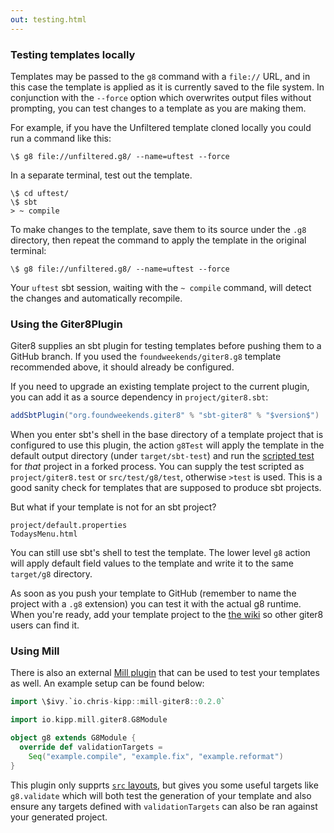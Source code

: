 ```yaml
---
out: testing.html
---
```


### Testing templates locally

Templates may be passed to the `g8` command with a `file://` URL, and
in this case the template is applied as it is currently saved to the
file system. In conjunction with the `--force` option
which overwrites output files without prompting, you can test changes
to a template as you are making them.

For example, if you have the Unfiltered template cloned locally you
could run a command like this:

    \$ g8 file://unfiltered.g8/ --name=uftest --force

In a separate terminal, test out the template.

    \$ cd uftest/
    \$ sbt
    > ~ compile

To make changes to the template, save them to its source under the
`.g8` directory, then repeat the command to apply the template in the
original terminal:

    \$ g8 file://unfiltered.g8/ --name=uftest --force

Your `uftest` sbt session, waiting with the `~ compile` command, will
detect the changes and automatically recompile.

### Using the Giter8Plugin

Giter8 supplies an sbt plugin for testing templates before pushing
them to a GitHub branch. If you used the `foundweekends/giter8.g8` template
recommended above, it should already be configured.


If you need to upgrade an existing template project to the current plugin, you can
add it as a source dependency in `project/giter8.sbt`:

```scala
addSbtPlugin("org.foundweekends.giter8" % "sbt-giter8" % "$version$")
```

When you enter sbt's shell in the base directory of a
template project that is configured to use this plugin, the action
`g8Test` will apply the template in the default output directory
(under `target/sbt-test`) and run the [scripted test][scripted]
for *that* project in a forked process.  You can supply the test scripted as
`project/giter8.test` or `src/test/g8/test`, otherwise `>test` is used.
This is a good sanity check for templates that are supposed to produce sbt projects.

But what if your template is not for an sbt project?

    project/default.properties
    TodaysMenu.html

You can still use sbt's shell to test the template. The
lower level `g8` action will apply default field values
to the template and write it to the same `target/g8` directory.

As soon as you push your template to GitHub (remember to name the
project with a `.g8` extension) you can test it with the actual g8
runtime. When you're ready, add your template project to the
[the wiki][wiki] so other giter8 users can find it.

### Using Mill

There is also an external [Mill plugin][mill-plugin] that can be used to test
your templates as well. An example setup can be found below:

```scala
import \$ivy.`io.chris-kipp::mill-giter8::0.2.0`

import io.kipp.mill.giter8.G8Module

object g8 extends G8Module {
  override def validationTargets =
    Seq("example.compile", "example.fix", "example.reformat")
}
```

This plugin only supprts [`src` layouts][src-layout], but gives you some useful
targets like `g8.validate` which will both test the generation of your template
and also ensure any targets defined with `validationTargets` can also be ran
against your generated project.

  [scripted]: https://www.scala-sbt.org/1.x/docs/Testing-sbt-plugins.html
  [wiki]: https://github.com/foundweekends/giter8/wiki/giter8-templates
  [mill-plugin]: https://github.com/ckipp01/mill-giter8
  [src-layout]: https://www.foundweekends.org/giter8/template.html#template+layout
